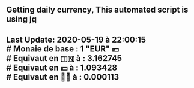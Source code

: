 ## Getting daily currency, This automated script is using [jq](https://stedolan.github.io/jq/)
## Last Update:  2020-05-19 à 22:00:15 </br># Monaie de base : 1 "EUR" 💶 </br> # Equivaut en 🇹🇳 à :  3.162745 </br> # Equivaut en 💵 à : 1.093428</br> # Equivaut en 🐱‍💻 à :  0.000113
